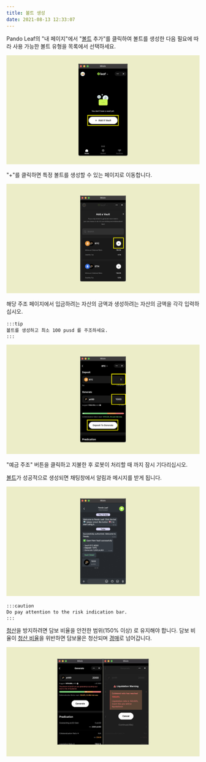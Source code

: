 ```yaml
---
title: 볼트 생성
date: 2021-08-13 12:33:07
---
```


Pando Leaf의 "내 페이지"에서 "[볼트](https://docs.pando.im/docs/leaf/key-concepts/vaults) 추가"를 클릭하여 볼트를 생성한 다음 필요에 따라 사용 가능한 볼트 유형을 목록에서 선택하세요.

![](../assets/leaf-open-vault-p1.png)

"+"를 클릭하면 특정 볼트를 생성할 수 있는 페이지로 이동합니다.

![](../assets/add-a-vault-p2.png)

해당 주조 페이지에서 입금하려는 자산의 금액과 생성하려는 자산의 금액을 각각 입력하십시오.

````mdx-code-block
:::tip
볼트를 생성하고 최소 100 pusd 를 주조하세요.
:::
````

![](../assets/leaf-open-vault-p3.png)


"예금 주조" 버튼을 클릭하고 지불한 후 로봇이 처리할 때 까지 잠시 기다리십시오.

[볼트](https://docs.pando.im/docs/leaf/key-concepts/vaults)가 성공적으로 생성되면 채팅창에서 알림과 메시지를 받게 됩니다.

![](../assets/add-a-vault-p4.png)


````mdx-code-block
:::caution
Do pay attention to the risk indication bar.
:::
````

[청산](https://docs.pando.im/docs/leaf/key-concepts/liquidation)을 방지하려면 담보 비율을 안전한 범위(150% 이상) 로 유지해야 합니다. 담보 비율이 [청산 비율](https://docs.pando.im/docs/leaf/key-concepts/liquidation)을 위반하면 담보물은 청산되며 [경매](https://docs.pando.im/docs/leaf/tutorials/auction-participation)로 넘어갑니다.

![](../assets/add-a-vault-p5.png)


